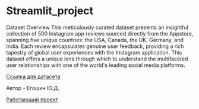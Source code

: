 # Streamlit_project

Dataset Overview
This meticulously curated dataset presents an insightful collection of 500 Instagram app reviews sourced directly from the Appstore, spanning five unique countries: the USA, Canada, the UK, Germany, and India. Each review encapsulates genuine user feedback, providing a rich tapestry of global user experiences with the Instagram application. This dataset offers a unique lens through which to understand the multifaceted user relationships with one of the world's leading social media platforms.

[Ссылка для датасета](https://www.kaggle.com/datasets/kanchana1990/instagram-ratings-and-reviews-appstore) 

Автор - Егошин Ю.Д.

[Работающий проект]()
